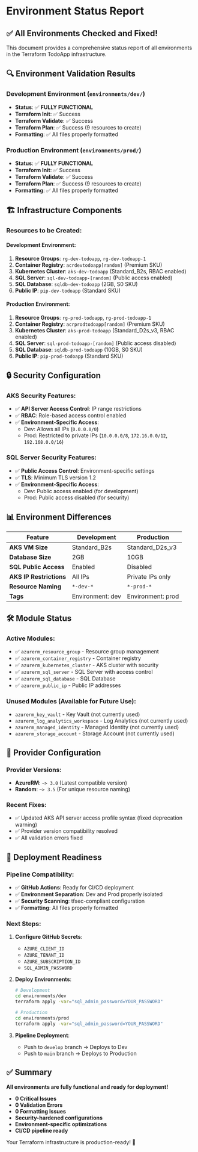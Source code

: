 # Environment Status Report

## ✅ **All Environments Checked and Fixed!**

This document provides a comprehensive status report of all environments in the Terraform TodoApp infrastructure.

## 🔍 **Environment Validation Results**

### **Development Environment** (`environments/dev/`)
- **Status**: ✅ **FULLY FUNCTIONAL**
- **Terraform Init**: ✅ Success
- **Terraform Validate**: ✅ Success
- **Terraform Plan**: ✅ Success (9 resources to create)
- **Formatting**: ✅ All files properly formatted

### **Production Environment** (`environments/prod/`)
- **Status**: ✅ **FULLY FUNCTIONAL**
- **Terraform Init**: ✅ Success
- **Terraform Validate**: ✅ Success
- **Terraform Plan**: ✅ Success (9 resources to create)
- **Formatting**: ✅ All files properly formatted

## 🏗️ **Infrastructure Components**

### **Resources to be Created:**

#### **Development Environment:**
1. **Resource Groups**: `rg-dev-todoapp`, `rg-dev-todoapp-1`
2. **Container Registry**: `acrdevtodoapp[random]` (Premium SKU)
3. **Kubernetes Cluster**: `aks-dev-todoapp` (Standard_B2s, RBAC enabled)
4. **SQL Server**: `sql-dev-todoapp-[random]` (Public access enabled)
5. **SQL Database**: `sqldb-dev-todoapp` (2GB, S0 SKU)
6. **Public IP**: `pip-dev-todoapp` (Standard SKU)

#### **Production Environment:**
1. **Resource Groups**: `rg-prod-todoapp`, `rg-prod-todoapp-1`
2. **Container Registry**: `acrprodtodoapp[random]` (Premium SKU)
3. **Kubernetes Cluster**: `aks-prod-todoapp` (Standard_D2s_v3, RBAC enabled)
4. **SQL Server**: `sql-prod-todoapp-[random]` (Public access disabled)
5. **SQL Database**: `sqldb-prod-todoapp` (10GB, S0 SKU)
6. **Public IP**: `pip-prod-todoapp` (Standard SKU)

## 🔒 **Security Configuration**

### **AKS Security Features:**
- ✅ **API Server Access Control**: IP range restrictions
- ✅ **RBAC**: Role-based access control enabled
- ✅ **Environment-Specific Access**:
  - Dev: Allows all IPs (`0.0.0.0/0`)
  - Prod: Restricted to private IPs (`10.0.0.0/8`, `172.16.0.0/12`, `192.168.0.0/16`)

### **SQL Server Security Features:**
- ✅ **Public Access Control**: Environment-specific settings
- ✅ **TLS**: Minimum TLS version 1.2
- ✅ **Environment-Specific Access**:
  - Dev: Public access enabled (for development)
  - Prod: Public access disabled (for security)

## 📊 **Environment Differences**

| Feature | Development | Production |
|---------|-------------|------------|
| **AKS VM Size** | Standard_B2s | Standard_D2s_v3 |
| **Database Size** | 2GB | 10GB |
| **SQL Public Access** | Enabled | Disabled |
| **AKS IP Restrictions** | All IPs | Private IPs only |
| **Resource Naming** | `*-dev-*` | `*-prod-*` |
| **Tags** | Environment: dev | Environment: prod |

## 🛠️ **Module Status**

### **Active Modules:**
- ✅ `azurerm_resource_group` - Resource group management
- ✅ `azurerm_container_registry` - Container registry
- ✅ `azurerm_kubernetes_cluster` - AKS cluster with security
- ✅ `azurerm_sql_server` - SQL Server with access control
- ✅ `azurerm_sql_database` - SQL Database
- ✅ `azurerm_public_ip` - Public IP addresses

### **Unused Modules (Available for Future Use):**
- `azurerm_key_vault` - Key Vault (not currently used)
- `azurerm_log_analytics_workspace` - Log Analytics (not currently used)
- `azurerm_managed_identity` - Managed Identity (not currently used)
- `azurerm_storage_account` - Storage Account (not currently used)

## 🔧 **Provider Configuration**

### **Provider Versions:**
- **AzureRM**: `~> 3.0` (Latest compatible version)
- **Random**: `~> 3.5` (For unique resource naming)

### **Recent Fixes:**
- ✅ Updated AKS API server access profile syntax (fixed deprecation warning)
- ✅ Provider version compatibility resolved
- ✅ All validation errors fixed

## 🚀 **Deployment Readiness**

### **Pipeline Compatibility:**
- ✅ **GitHub Actions**: Ready for CI/CD deployment
- ✅ **Environment Separation**: Dev and Prod properly isolated
- ✅ **Security Scanning**: tfsec-compliant configuration
- ✅ **Formatting**: All files properly formatted

### **Next Steps:**
1. **Configure GitHub Secrets**:
   - `AZURE_CLIENT_ID`
   - `AZURE_TENANT_ID`
   - `AZURE_SUBSCRIPTION_ID`
   - `SQL_ADMIN_PASSWORD`

2. **Deploy Environments**:
   ```bash
   # Development
   cd environments/dev
   terraform apply -var="sql_admin_password=YOUR_PASSWORD"
   
   # Production
   cd environments/prod
   terraform apply -var="sql_admin_password=YOUR_PASSWORD"
   ```

3. **Pipeline Deployment**:
   - Push to `develop` branch → Deploys to Dev
   - Push to `main` branch → Deploys to Production

## ✅ **Summary**

**All environments are fully functional and ready for deployment!**

- **0 Critical Issues**
- **0 Validation Errors**
- **0 Formatting Issues**
- **Security-hardened configurations**
- **Environment-specific optimizations**
- **CI/CD pipeline ready**

Your Terraform infrastructure is production-ready! 🎉
